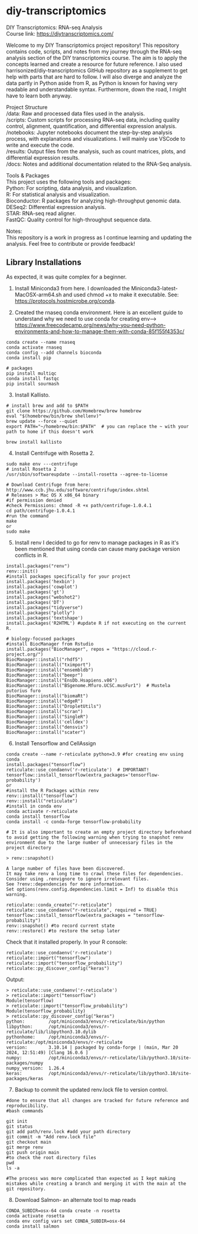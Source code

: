 # diy-transcriptomics
DIY Transcriptomics: RNA-seq Analysis  
Course link: https://diytranscriptomics.com/  


Welcome to my DIY Transcriptomics project repository! This repository contains code, scripts, and notes from my journey through the RNA-seq analysis section of the DIY transcriptomics course. The aim is to apply the concepts learned and create a resource for future reference. I also used harrisonized/diy-transcriptomics GitHub repository as a supplement to get help with parts that are hard to follow.
I will also diverge and analyze the data partly in Python aside from R, as Python is known for having very readable and understandable syntax. Furthermore, down the road, I might have to learn both anyway. 


Project Structure  
/data: Raw and processed data files used in the analysis.  
/scripts: Custom scripts for processing RNA-seq data, including quality control, alignment, quantification, and differential expression analysis.  
/notebooks: Jupyter notebooks document the step-by-step analysis process, with explanations and visualizations. I will mainly use VSCode to write and execute the code.     
/results: Output files from the analysis, such as count matrices, plots, and differential expression results.  
/docs: Notes and additional documentation related to the RNA-Seq analysis.  

Tools & Packages  
This project uses the following tools and packages:  
Python: For scripting, data analysis, and visualization.  
R: For statistical analysis and visualization.  
Bioconductor: R packages for analyzing high-throughput genomic data.  
DESeq2: Differential expression analysis.  
STAR: RNA-seq read aligner.  
FastQC: Quality control for high-throughput sequence data.  

Notes:  
This repository is a work in progress as I continue learning and updating the analysis.
Feel free to contribute or provide feedback!  

## Library Installations  
As expected, it was quite complex for a beginner. 
1. Install Miniconda3 from here. I downloaded the Miniconda3-latest-MacOSX-arm64.sh and used chmod +x to make it executable.
See: https://protocols.hostmicrobe.org/conda.

2. Created the rnaseq conda environment. Here is an excellent guide to understand why we need to use conda for creating env--> https://www.freecodecamp.org/news/why-you-need-python-environments-and-how-to-manage-them-with-conda-85f155f4353c/

```
conda create --name rnaseq
conda activate rnaseq
conda config --add channels bioconda
conda install pip

# packages
pip install multiqc
conda install fastqc
pip install sourmash
```
3. Install Kallisto.
```
# install brew and add to $PATH
git clone https://github.com/Homebrew/brew homebrew
eval "$(homebrew/bin/brew shellenv)"
brew update --force --quiet
export PATH="~/homebrew/bin:$PATH"  # you can replace the ~ with your path to home if this doesn't work

brew install kallisto
```
4. Install Centrifuge with Rosetta 2.
```
sudo make env ---centrifuge
# install Rosetta 2
/usr/sbin/softwareupdate --install-rosetta --agree-to-license

# Download Centrifuge from here: http://www.ccb.jhu.edu/software/centrifuge/index.shtml
# Releases > Mac OS X x86_64 binary
#if permission denied
#check Permissions: chmod -R +x path/centrifuge-1.0.4.1
cd path/centrifuge-1.0.4.1
#run the command
make
or
sudo make

```
5. Install renv
I decided to go for renv to manage packages in R as it's been mentioned that using conda can cause many package version conflicts in R.
```
install.packages("renv")
renv::init()
#install packages specifically for your project
install.packages('hexbin')
install.packages('cowplot')
install.packages('gt')
install.packages("webshot2")
install.packages('DT')
install.packages("tidyverse")
install.packages("plotly")
install.packages('textshape')
install.packages('R2HTML') #update R if not executing on the current R.

# biology-focused packages
#install BiocManager from Rstudio
install.packages("BiocManager", repos = "https://cloud.r-project.org/")
BiocManager::install("rhdf5")
BiocManager::install("tximport")
BiocManager::install("ensembldb")
BiocManager::install("beepr")
BiocManager::install("EnsDb.Hsapiens.v86")
BiocManager::install("BSgenome.Mfuro.UCSC.musFur1")  # Mustela putorius furo
BiocManager::install("biomaRt")  
BiocManager::install("edgeR")
BiocManager::install("DropletUtils")
BiocManager::install("scran")
BiocManager::install("SingleR")
BiocManager::install('celldex')
BiocManager::install("densvis") 
BiocManager::install("scater")  
```
6. Install Tensorflow and CellAssign

```
conda create --name r-reticulate python=3.9 #for creating env using conda
install.packages("tensorflow")
reticulate::use_condaenv('r-reticulate')  # IMPORTANT!
tensorflow::install_tensorflow(extra_packages='tensorflow-probability')
or
#install the R Packages within renv
renv::install("tensorflow")
renv::install("reticulate")
#install in conda env
conda activate r-reticulate
conda install tensorflow
conda install -c conda-forge tensorflow-probability

# It is also important to create an empty project directory beforehand to avoid getting the following warning when trying to snapshot renv environment due to the large number of unnecessary files in the project directory

> renv::snapshot()

A large number of files have been discovered.
It may take renv a long time to crawl these files for dependencies.
Consider using .renvignore to ignore irrelevant files.
See ?renv::dependencies for more information.
Set options(renv.config.dependencies.limit = Inf) to disable this warning.

reticulate::conda_create("r-reticulate")
reticulate::use_condaenv("r-reticulate", required = TRUE)
tensorflow::install_tensorflow(extra_packages = "tensorflow-probability")
renv::snapshot() #to record current state
renv::restore() #to restore the setup later
```
Check that it installed properly. In your R console:

```
reticulate::use_condaenv('r-reticulate')
reticulate::import("tensorflow")
reticulate::import("tensorflow_probability")
reticulate::py_discover_config("keras")

```
Output: 
```
> reticulate::use_condaenv('r-reticulate')
> reticulate::import("tensorflow")
Module(tensorflow)
> reticulate::import("tensorflow_probability")
Module(tensorflow_probability)
> reticulate::py_discover_config("keras")
python:         /opt/miniconda3/envs/r-reticulate/bin/python
libpython:      /opt/miniconda3/envs/r-reticulate/lib/libpython3.10.dylib
pythonhome:     /opt/miniconda3/envs/r-reticulate:/opt/miniconda3/envs/r-reticulate
version:        3.10.14 | packaged by conda-forge | (main, Mar 20 2024, 12:51:49) [Clang 16.0.6 ]
numpy:          /opt/miniconda3/envs/r-reticulate/lib/python3.10/site-packages/numpy
numpy_version:  1.26.4
keras:          /opt/miniconda3/envs/r-reticulate/lib/python3.10/site-packages/keras
```
7. Backup to commit the updated renv.lock file to version control.
```
#done to ensure that all changes are tracked for future reference and reproducibility.
#bash commands

git init
git status
git add path/renv.lock #add your path directory
git commit -m "Add renv.lock file"
git checkout main
git merge renv
git push origin main
#to check the root directory files 
pwd
ls -a  

#The process was more complicated than expected as I kept making mistakes while creating a branch and merging it with the main at the git repository. 

```
8. Download Salmon- an alternate tool to map reads
```
CONDA_SUBDIR=osx-64 conda create -n rosetta
conda activate rosetta
conda env config vars set CONDA_SUBDIR=osx-64
conda install salmon
```


   
